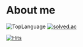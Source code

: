 # About me

![TopLanguage](https://github-readme-stats.vercel.app/api/top-langs/?username=piz2a&size_weight=0.5&count_weight=0.5&layout=compact&theme=github_dark)
[![solved.ac](http://mazassumnida.wtf/api/v2/generate_badge?boj=jihoahn)](https://solved.ac/profile/jihoahn)

[![Hits](https://hits.seeyoufarm.com/api/count/incr/badge.svg?url=https%3A%2F%2Fgithub.com%2Fpiz2a&count_bg=%2379C83D&title_bg=%23555555&icon=&icon_color=%23E7E7E7&title=hits&edge_flat=false)](https://hits.seeyoufarm.com)

<!--
**piz2a/piz2a** is a ✨ _special_ ✨ repository because its `README.md` (this file) appears on your GitHub profile.

Here are some ideas to get you started:

- 🔭 I’m currently working on ...
- 🌱 I’m currently learning ...
- 👯 I’m looking to collaborate on ...
- 🤔 I’m looking for help with ...
- 💬 Ask me about ...
- 📫 How to reach me: ...
- 😄 Pronouns: ...
- ⚡ Fun fact: ...
-->
